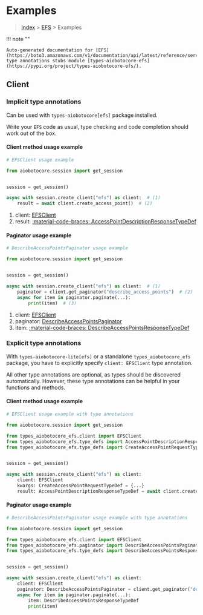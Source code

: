 # Examples

> [Index](../README.md) > [EFS](./README.md) > Examples

!!! note ""

    Auto-generated documentation for [EFS](https://boto3.amazonaws.com/v1/documentation/api/latest/reference/services/efs.html#efs)
    type annotations stubs module [types-aiobotocore-efs](https://pypi.org/project/types-aiobotocore-efs/).

## Client

### Implicit type annotations

Can be used with `types-aiobotocore[efs]` package installed.

Write your `EFS` code as usual,
type checking and code completion should work out of the box.



#### Client method usage example

```python
# EFSClient usage example

from aiobotocore.session import get_session


session = get_session()

async with session.create_client("efs") as client:  # (1)
    result = await client.create_access_point()  # (2)
```

1. client: [EFSClient](./client.md)
2. result: [:material-code-braces: AccessPointDescriptionResponseTypeDef](./type_defs.md#accesspointdescriptionresponsetypedef)



#### Paginator usage example

```python
# DescribeAccessPointsPaginator usage example

from aiobotocore.session import get_session


session = get_session()

async with session.create_client("efs") as client:  # (1)
    paginator = client.get_paginator("describe_access_points")  # (2)
    async for item in paginator.paginate(...):
        print(item)  # (3)
```

1. client: [EFSClient](./client.md)
2. paginator: [DescribeAccessPointsPaginator](./paginators.md#describeaccesspointspaginator)
3. item: [:material-code-braces: DescribeAccessPointsResponseTypeDef](./type_defs.md#describeaccesspointsresponsetypedef)




### Explicit type annotations

With `types-aiobotocore-lite[efs]`
or a standalone `types_aiobotocore_efs` package, you have to explicitly specify
`client: EFSClient` type annotation.

All other type annotations are optional, as types should be discovered automatically.
However, these type annotations can be helpful in your functions and methods.


#### Client method usage example

```python
# EFSClient usage example with type annotations

from aiobotocore.session import get_session

from types_aiobotocore_efs.client import EFSClient
from types_aiobotocore_efs.type_defs import AccessPointDescriptionResponseTypeDef
from types_aiobotocore_efs.type_defs import CreateAccessPointRequestTypeDef


session = get_session()

async with session.create_client("efs") as client:
    client: EFSClient
    kwargs: CreateAccessPointRequestTypeDef = {...}
    result: AccessPointDescriptionResponseTypeDef = await client.create_access_point(**kwargs)
```



#### Paginator usage example

```python
# DescribeAccessPointsPaginator usage example with type annotations

from aiobotocore.session import get_session

from types_aiobotocore_efs.client import EFSClient
from types_aiobotocore_efs.paginator import DescribeAccessPointsPaginator
from types_aiobotocore_efs.type_defs import DescribeAccessPointsResponseTypeDef


session = get_session()

async with session.create_client("efs") as client:
    client: EFSClient
    paginator: DescribeAccessPointsPaginator = client.get_paginator("describe_access_points")
    async for item in paginator.paginate(...):
        item: DescribeAccessPointsResponseTypeDef
        print(item)
```


